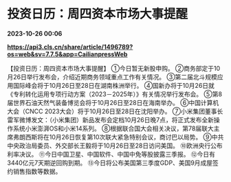 # 投资日历：周四资本市场大事提醒

**2023-10-26 00:06**

**https://api3.cls.cn/share/article/1496789?os=web&sv=7.7.5&app=CailianpressWeb**

【投资日历：周四资本市场大事提醒】 ①今日暂无新股申购。 ②商务部定于10月26日举行发布会，介绍近期商务领域重点工作有关情况。 ③第二届北斗规模应用国际峰会将于10月26日至28日在湖南株洲举行。 ④国新办将于10月26日就《专利转化运用专项行动方案（2023－2025年）》有关情况举行发布会。 ⑤第8届世界石油天然气装备博览会将于10月26日至28日在海南举办。 ⑥中国计算机大会（CNCC 2023大会）将于10月26日至28日在沈阳举办。 ⑦小米集团董事长雷军微博发文：（小米集团）新品发布会定档10月26日晚7点，将正式发布全新操作系统小米澎湃OS和小米14系列。 ⑧根据联合国大会相关决议，第78届联大主席弗朗西斯将在10月26日恢复第10次联大紧急特别会议，商讨巴以局势。 ⑨中共中央政治局委员、外交部长王毅将于10月26日至28日访问美国。 ⑩欧洲央行公布利率决议。 ⑪今日中国卫星、中国软件、中国中免等股披露三季报。 ⑫今日有3440亿元7天期逆回购到期。 ⑬今日将公布美国第三季度GDP、美国9月成屋签约销售指数等数据。